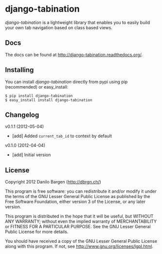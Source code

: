 django-tabination
=================

_django-tabination_ is a lightweight library that enables you to easily build your own tab
navigation based on class based views.

Docs
----

The docs can be found at http://django-tabination.readthedocs.org/.

Installing
----------

You can install _django-tabination_ directly from pypi using pip (recommended) or easy\_install:

    $ pip install django-tabination
    $ easy_install install django-tabination

Changelog
---------

v0.1.1 (2012-05-04)

- [add] Added `current_tab_id` to context by default

v0.1.0 (2012-04-04)

- [add] Initial version

License
-------

Copyright 2012 Danilo Bargen (http://dbrgn.ch/)

This program is free software: you can redistribute it and/or modify it under the terms of the GNU
Lesser General Public License as published by the Free Software Foundation, either version 3 of the
License, or any later version.

This program is distributed in the hope that it will be useful, but WITHOUT ANY WARRANTY; without
even the implied warranty of MERCHANTABILITY or FITNESS FOR A PARTICULAR PURPOSE. See the GNU Lesser
General Public License for more details.

You should have received a copy of the GNU Lesser General Public License along with this program.
If not, see http://www.gnu.org/licenses/lgpl.html.
